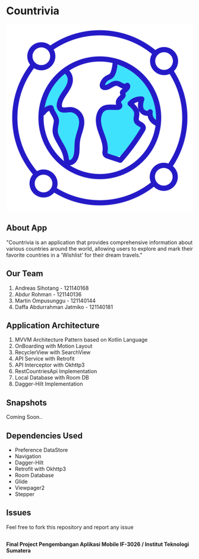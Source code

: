 # Countrivia

![appLogo](app/src/main/res/drawable/logo.png)

## About App
"Countrivia is an application that provides comprehensive information about various countries around the world, allowing users to explore and mark their favorite countries in a 'Wishlist' for their dream travels."	

## Our Team
1. Andreas Sihotang - 121140168
2. Abdur Rohman - 121140136
3. Martin Ompusunggu - 121140144
4. Daffa Abdurrahman Jatmiko - 121140181

## Application Architecture
1. MVVM Architecture Pattern based on Kotlin Language
2. OnBoarding with Motion Layout
3. RecyclerView with SearchView
4. API Service with Retrofit
5. API Interceptor with Okhttp3
6. RestCountriesApi Implementation
7. Local Database with Room DB
8. Dagger-Hilt Implementation

## Snapshots
Coming Soon..

## Dependencies Used
- Preference DataStore
- Navigation
- Dagger-Hilt
- Retrofit with Okhttp3
- Room Database
- Glide
- Viewpager2
- Stepper

## Issues
Feel free to fork this repository and report any issue

##
**Final Project Pengembangan Aplikasi Mobile IF-3026 / Institut Teknologi Sumatera**
